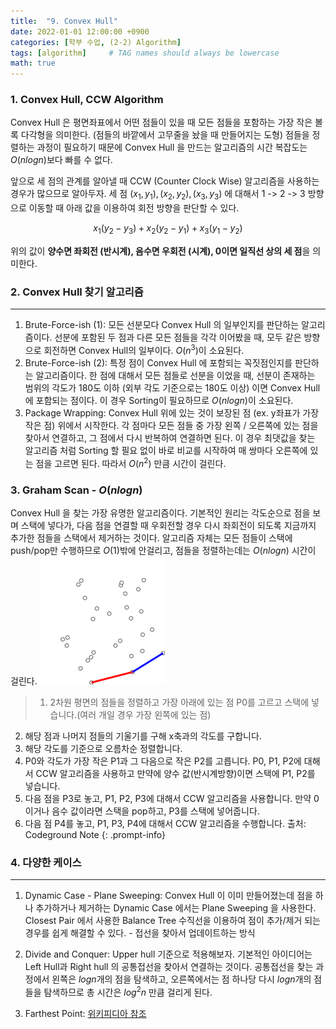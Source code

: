 ```yaml
---
title:  "9. Convex Hull"
date: 2022-01-01 12:00:00 +0900
categories: [학부 수업, (2-2) Algorithm]
tags: [algorithm]     # TAG names should always be lowercase
math: true
---
```


### 1. Convex Hull, CCW Algorithm
Convex Hull 은 평면좌표에서 어떤 점들이 있을 때 모든 점들을 포함하는 가장 작은 볼록 다각형을 의미한다. (점들의 바깥에서 고무줄을 놨을 때 만들어지는 도형) 점들을 정렬하는 과정이 필요하기 때문에 Convex Hull 을 만드는 알고리즘의 시간 복잡도는 $O(nlog n)$보다 빠를 수 없다.

앞으로 세 점의 관계를 알아낼 때 CCW (Counter Clock Wise) 알고리즘을 사용하는 경우가 많으므로 알아두자. 세 점 $(x_1,y_1), (x_2,y_2), (x_3, y_3)$ 에 대해서 1 -> 2 -> 3 방향으로 이동할 때 아래 값을 이용하여 회전 방향을 판단할 수 있다.

$$x_1(y_2-y_3) + x_2(y_2-y_1)+x_3(y_1-y_2)$$

위의 값이 **양수면 좌회전 (반시계), 음수면 우회전 (시계), 0이면 일직선 상의 세 점**을 의미한다.

### 2. Convex Hull 찾기 알고리즘

---

1. Brute-Force-ish (1): 모든 선분모다 Convex Hull 의 일부인지를 판단하는 알고리즘이다. 선분에 포함된 두 점과 다른 모든 점들을 각각 이어봤을 때, 모두 같은 방향으로 회전하면 Convex Hull의 일부이다. $O(n^3)$이 소요된다.
2. Brute-Force-ish (2): 특정 점이 Convex Hull 에 포함되는 꼭짓점인지를 판단하는 알고리즘이다. 한 점에 대해서 모든 점들로 선분을 이었을 때, 선분이 존재하는 범위의 각도가 180도 이하 (외부 각도 기준으로는 180도 이상) 이면 Convex Hull 에 포함되는 점이다. 이 경우 Sorting이 필요하므로 $O(nlogn)$이 소요된다. 
3. Package Wrapping: Convex Hull 위에 있는 것이 보장된 점 (ex. y좌표가 가장 작은 점) 위에서 시작한다. 각 점마다 모든 점들 중 가장 왼쪽 / 오른쪽에 있는 점을 찾아서 연결하고, 그 점에서 다시 반복하여 연결하면 된다. 이 경우 최댓값을 찾는 알고리즘 처럼 Sorting 할 필요 없이 바로 비교를 시작하여 매 쌍마다 오른쪽에 있는 점을 고르면 된다. 따라서 $O(n^2)$ 만큼 시간이 걸린다.

### 3. Graham Scan - $O(nlogn)$
Convex Hull 을 찾는 가장 유명한 알고리즘이다. 기본적인 원리는 각도순으로 점을 보며 스택에 넣다가, 다음 점을 연결할 때 우회전할 경우 다시 좌회전이 되도록 지금까지 추가한 점들을 스택에서 제거하는 것이다. 알고리즘 자체는 모든 점들이 스택에 push/pop만 수행하므로 $O(1)$밖에 안걸리고, 점들을 정렬하는데는 $O(nlogn)$ 시간이 걸린다. 
![graham_scan](assets/img/school_alg/graham_scan.gif)

> 1. 2차원 평면의 점들을 정렬하고 가장 아래에 있는 점 P0를 고르고 스택에 넣습니다.(여러 개일 경우 가장 왼쪽에 있는 점)
2. 해당 점과 나머지 점들의 기울기를 구해 x축과의 각도를 구합니다.
3. 해당 각도를 기준으로 오름차순 정렬합니다.
4. P0와 각도가 가장 작은 P1과 그 다음으로 작은 P2를 고릅니다. P0, P1, P2에 대해서 CCW 알고리즘을 사용하고 만약에 양수 값(반시계방향)이면 스택에 P1, P2를 넣습니다.
5. 다음 점을 P3로 놓고, P1, P2, P3에 대해서 CCW 알고리즘을 사용합니다. 만약 0이거나 음수 값이라면 스택을 pop하고, P3를 스택에 넣어줍니다.
6. 다음 점 P4를 놓고, P1, P3, P4에 대해서 CCW 알고리즘을 수행합니다.
출처: Codeground Note 
{: .prompt-info}

### 4. 다양한 케이스

---

1. Dynamic Case - Plane Sweeping: 
Convex Hull 이 이미 만들어졌는데 점을 하나 추가하거나 제거하는 Dynamic Case 에서는 Plane Sweeping 을 사용한다. Closest Pair 에서 사용한 Balance Tree 수직선을 이용하여 점이 추가/제거 되는 경우를 쉽게 해결할 수 있다. - 접선을 찾아서 업데이트하는 방식

2. Divide and Conquer:
Upper hull 기준으로 적용해보자. 기본적인 아이디어는 Left Hull과 Right hull 의 공통접선을 찾아서 연결하는 것이다. 공통접선을 찾는 과정에서 왼쪽은 $log n$개의 점을 탐색하고, 오른쪽에서는 점 하나당 다시 $log n$개의 점들을 탐색하므로 총 시간은 $log^2 n$ 만큼 걸리게 된다.

3.  Farthest Point: [위키피디아 참조](https://en.wikipedia.org/wiki/Rotating_calipers)
